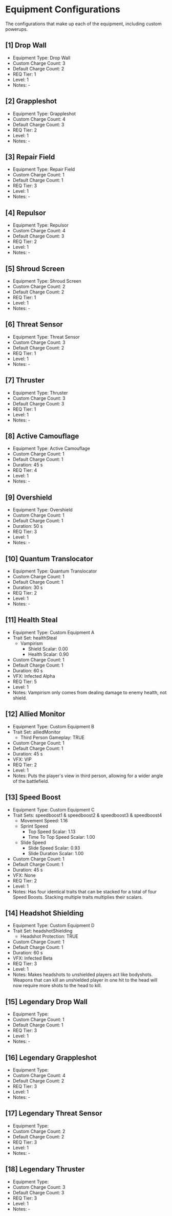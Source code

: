 # Equipment Configurations

The configurations that make up each of the equipment, including custom powerups.

<!--
## [#] Equipment Name
- Equipment Type: Custom Equipment #
- Trait Set: #
  - Weapon Damage: #.##
  - Reload Speed
    - Empty Reload Scalar: #.##
    - Tactical Reload Scalar: #.##
  - Weapon Switch Speed: #.##
  - Movement Speed: #.##
  - Movement Speed With Turret: #.##
  - Jump Height: #.##
  - Clamber Speed: #.##
  - Sprint Speed
    - Top Speed Scalar: #.##
    - Time To Top Speed Scalar: #.##
  - Slide Speed
    - Slide Speed Scalar: #.##
    - Slide Duration Scalar: #.##
  - Melee Damage: #.##
  - Melee Impulse: #.##
  - Melee Recovery Speed: #.##
  - Bonus Health: #.##
  - Bonus Shield: #.##
  - Health Recharge
    - Recharge Delay Scalar: #.##
    - Recharge Rate Scalar: #.##
  - Shield Recharge
    - Recharge Delay Scalar: #.##
    - Recharge Rate Scalar: #.##
  - Vampirism
    - Shield Scalar: #.##
    - Health Scalar: #.##
  - Damage Resistance
    - Direct Damage Scalar: #.##
    - Grenade Damage Scalar: #.##
    - Explosive Damage Scalar: #.##
  - Headshot Protection: TRUE/FALSE
  - Grenade Damage: #.##
  - Grenade Detonation Radius: #.##
  - Grenade Impulse: #.##
  - VFX - Active Camouflage
    - Intensity Scalar: #.##
    - Interpolation Scalar: #.##
  - VFX - Overshield: TRUE/FALSE
  - Motion Tracker Visible
    - Motion Tracker Enabled: TRUE/FALSE
    - Enabled While Zooming: TRUE/FALSE
  - Motion Tracker Range
    - Inner Ring Scalar: #.##
    - Extended Ranger Scalar: #.##
    - Vehicle Range Scalar: #.##
- Custom Charge Count: #
- Default Charge Count: #
- Duration: ## s
- VFX: Infected Alpha, Infected Beta, VIP, None
- REQ Tier: #
- Level: #
- Notes: -
-->

## [1] Drop Wall
- Equipment Type: Drop Wall
- Custom Charge Count: 3
- Default Charge Count: 2
- REQ Tier: 1
- Level: 1
- Notes: -

## [2] Grappleshot
- Equipment Type: Grappleshot
- Custom Charge Count: 4
- Default Charge Count: 3
- REQ Tier: 2
- Level: 1
- Notes: -

## [3] Repair Field
- Equipment Type: Repair Field
- Custom Charge Count: 1
- Default Charge Count: 1
- REQ Tier: 3
- Level: 1
- Notes: -

## [4] Repulsor
- Equipment Type: Repulsor
- Custom Charge Count: 4
- Default Charge Count: 3
- REQ Tier: 2
- Level: 1
- Notes: -

## [5] Shroud Screen
- Equipment Type: Shroud Screen
- Custom Charge Count: 2
- Default Charge Count: 2
- REQ Tier: 1
- Level: 1
- Notes: -

## [6] Threat Sensor
- Equipment Type: Threat Sensor
- Custom Charge Count: 3
- Default Charge Count: 2
- REQ Tier: 1
- Level: 1
- Notes: -

## [7] Thruster
- Equipment Type: Thruster
- Custom Charge Count: 3
- Default Charge Count: 3
- REQ Tier: 1
- Level: 1
- Notes: -

## [8] Active Camouflage
- Equipment Type: Active Camouflage
- Custom Charge Count: 1
- Default Charge Count: 1
- Duration: 45 s
- REQ Tier: 4
- Level: 1
- Notes: -

## [9] Overshield
- Equipment Type: Overshield
- Custom Charge Count: 1
- Default Charge Count: 1
- Duration: 50 s
- REQ Tier: 3
- Level: 1
- Notes: -

## [10] Quantum Translocator
- Equipment Type: Quantum Translocator
- Custom Charge Count: 1
- Default Charge Count: 1
- Duration: 30 s
- REQ Tier: 2
- Level: 1
- Notes: -

## [11] Health Steal
- Equipment Type: Custom Equipment A
- Trait Set: healthSteal
  - Vampirism
    - Shield Scalar: 0.00
    - Health Scalar: 0.90
- Custom Charge Count: 1
- Default Charge Count: 1
- Duration: 60 s
- VFX: Infected Alpha
- REQ Tier: 5
- Level: 1
- Notes: Vampirism only comes from dealing damage to enemy health, not shield.

## [12] Allied Monitor
- Equipment Type: Custom Equipment B
- Trait Set: alliedMonitor
  - Third Person Gameplay: TRUE
- Custom Charge Count: 1
- Default Charge Count: 1
- Duration: 45 s
- VFX: VIP
- REQ Tier: 2
- Level: 1
- Notes: Puts the player's view in third person, allowing for a wider angle of the battlefield.

## [13] Speed Boost
- Equipment Type: Custom Equipment C
- Trait Sets: speedboost1 & speedboost2 & speedboost3 & speedboost4
  - Movement Speed: 1.16
  - Sprint Speed
    - Top Speed Scalar: 1.13
    - Time To Top Speed Scalar: 1.00
  - Slide Speed
    - Slide Speed Scalar: 0.93
    - Slide Duration Scalar: 1.00
- Custom Charge Count: 1
- Default Charge Count: 1
- Duration: 45 s
- VFX: None
- REQ Tier: 2
- Level: 1
- Notes: Has four identical traits that can be stacked for a total of four Speed Boosts. Stacking multiple traits multiplies their scalars.

## [14] Headshot Shielding
- Equipment Type: Custom Equipment D
- Trait Set: headshotShielding
  - Headshot Protection: TRUE
- Custom Charge Count: 1
- Default Charge Count: 1
- Duration: 60 s
- VFX: Infected Beta
- REQ Tier: 3
- Level: 1
- Notes: Makes headshots to unshielded players act like bodyshots. Weapons that can kill an unshielded player in one hit to the head will now require more shots to the head to kill.

## [15] Legendary Drop Wall
- Equipment Type: 
- Custom Charge Count: 1
- Default Charge Count: 1
- REQ Tier: 3
- Level: 1
- Notes: -

## [16] Legendary Grappleshot
- Equipment Type: 
- Custom Charge Count: 4
- Default Charge Count: 2
- REQ Tier: 3
- Level: 1
- Notes: -

## [17] Legendary Threat Sensor
- Equipment Type: 
- Custom Charge Count: 2
- Default Charge Count: 2
- REQ Tier: 3
- Level: 1
- Notes: -

## [18] Legendary Thruster
- Equipment Type: 
- Custom Charge Count: 3
- Default Charge Count: 3
- REQ Tier: 3
- Level: 1
- Notes: -

